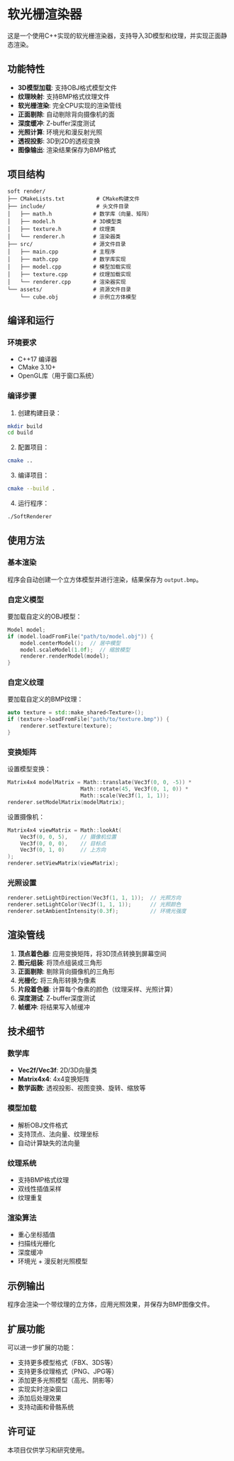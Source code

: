 # 软光栅渲染器

这是一个使用C++实现的软光栅渲染器，支持导入3D模型和纹理，并实现正面静态渲染。

## 功能特性

- **3D模型加载**: 支持OBJ格式模型文件
- **纹理映射**: 支持BMP格式纹理文件
- **软光栅渲染**: 完全CPU实现的渲染管线
- **正面剔除**: 自动剔除背向摄像机的面
- **深度缓冲**: Z-buffer深度测试
- **光照计算**: 环境光和漫反射光照
- **透视投影**: 3D到2D的透视变换
- **图像输出**: 渲染结果保存为BMP格式

## 项目结构

```
soft render/
├── CMakeLists.txt          # CMake构建文件
├── include/                # 头文件目录
│   ├── math.h             # 数学库（向量、矩阵）
│   ├── model.h            # 3D模型类
│   ├── texture.h          # 纹理类
│   └── renderer.h         # 渲染器类
├── src/                   # 源文件目录
│   ├── main.cpp           # 主程序
│   ├── math.cpp           # 数学库实现
│   ├── model.cpp          # 模型加载实现
│   ├── texture.cpp        # 纹理加载实现
│   └── renderer.cpp       # 渲染器实现
└── assets/                # 资源文件目录
    └── cube.obj           # 示例立方体模型
```

## 编译和运行

### 环境要求

- C++17 编译器
- CMake 3.10+
- OpenGL库（用于窗口系统）

### 编译步骤

1. 创建构建目录：
```bash
mkdir build
cd build
```

2. 配置项目：
```bash
cmake ..
```

3. 编译项目：
```bash
cmake --build .
```

4. 运行程序：
```bash
./SoftRenderer
```

## 使用方法

### 基本渲染

程序会自动创建一个立方体模型并进行渲染，结果保存为 `output.bmp`。

### 自定义模型

要加载自定义的OBJ模型：

```cpp
Model model;
if (model.loadFromFile("path/to/model.obj")) {
    model.centerModel();  // 居中模型
    model.scaleModel(1.0f);  // 缩放模型
    renderer.renderModel(model);
}
```

### 自定义纹理

要加载自定义的BMP纹理：

```cpp
auto texture = std::make_shared<Texture>();
if (texture->loadFromFile("path/to/texture.bmp")) {
    renderer.setTexture(texture);
}
```

### 变换矩阵

设置模型变换：

```cpp
Matrix4x4 modelMatrix = Math::translate(Vec3f(0, 0, -5)) * 
                       Math::rotate(45, Vec3f(0, 1, 0)) * 
                       Math::scale(Vec3f(1, 1, 1));
renderer.setModelMatrix(modelMatrix);
```

设置摄像机：

```cpp
Matrix4x4 viewMatrix = Math::lookAt(
    Vec3f(0, 0, 5),    // 摄像机位置
    Vec3f(0, 0, 0),    // 目标点
    Vec3f(0, 1, 0)     // 上方向
);
renderer.setViewMatrix(viewMatrix);
```

### 光照设置

```cpp
renderer.setLightDirection(Vec3f(1, 1, 1));  // 光照方向
renderer.setLightColor(Vec3f(1, 1, 1));      // 光照颜色
renderer.setAmbientIntensity(0.3f);          // 环境光强度
```

## 渲染管线

1. **顶点着色器**: 应用变换矩阵，将3D顶点转换到屏幕空间
2. **图元组装**: 将顶点组装成三角形
3. **正面剔除**: 剔除背向摄像机的三角形
4. **光栅化**: 将三角形转换为像素
5. **片段着色器**: 计算每个像素的颜色（纹理采样、光照计算）
6. **深度测试**: Z-buffer深度测试
7. **帧缓冲**: 将结果写入帧缓冲

## 技术细节

### 数学库

- **Vec2f/Vec3f**: 2D/3D向量类
- **Matrix4x4**: 4x4变换矩阵
- **数学函数**: 透视投影、视图变换、旋转、缩放等

### 模型加载

- 解析OBJ文件格式
- 支持顶点、法向量、纹理坐标
- 自动计算缺失的法向量

### 纹理系统

- 支持BMP格式纹理
- 双线性插值采样
- 纹理重复

### 渲染算法

- 重心坐标插值
- 扫描线光栅化
- 深度缓冲
- 环境光 + 漫反射光照模型

## 示例输出

程序会渲染一个带纹理的立方体，应用光照效果，并保存为BMP图像文件。

## 扩展功能

可以进一步扩展的功能：

- 支持更多模型格式（FBX、3DS等）
- 支持更多纹理格式（PNG、JPG等）
- 添加更多光照模型（高光、阴影等）
- 实现实时渲染窗口
- 添加后处理效果
- 支持动画和骨骼系统

## 许可证

本项目仅供学习和研究使用。 